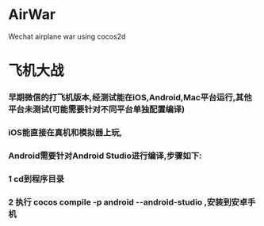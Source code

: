 # AirWar
Wechat airplane war using cocos2d

# 飞机大战
### 早期微信的打飞机版本,经测试能在iOS,Android,Mac平台运行,其他平台未测试(可能需要针对不同平台单独配置编译)
### iOS能直接在真机和模拟器上玩,
### Android需要针对Android Studio进行编译,步骤如下:
### 1 cd到程序目录
### 2 执行 cocos compile -p android  --android-studio ,安装到安卓手机

